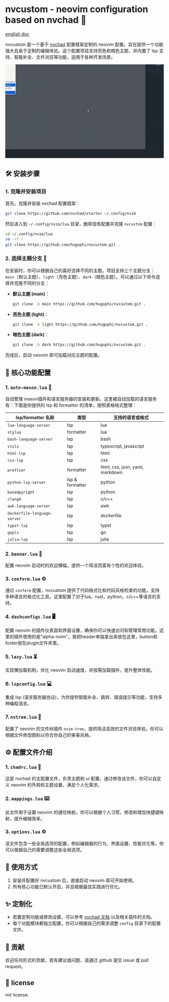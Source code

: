 # nvcustom - neovim configuration based on nvchad 🎨

[english doc](./readme.md)

nvcustom 是一个基于 [nvchad](https://github.com/nvchad/starter) 配置框架定制的 neovim 配置，旨在提供一个功能强大且易于定制的编辑体验。这个配置项目支持亮色和暗色主题，并内置了 lsp 支持、智能补全、文件浏览等功能，适用于各种开发场景。

![default](./assets/light.gif)

## 🛠️ 安装步骤

### 1. 克隆并安装项目

首先，克隆并安装 nvchad 配置框架：

```bash
git clone https://github.com/nvchad/starter ~/.config/nvim
```

然后进入到 `~/.config/nvim/lua` 目录，删除现有配置并克隆 `nvcustom` 配置：

```bash
cd ~/.config/nvim/lua
rm -rf *
git clone https://github.com/hugophi/nvcustom.git .
```

### 2. 选择主题分支 🎨

在安装时，你可以根据自己的喜好选择不同的主题。项目支持三个主题分支：`main`（默认主题）、`light`（亮色主题）、`dark`（暗色主题）。可以通过以下命令选择并克隆不同的分支：

- **默认主题 (main)**：

  ```bash
  git clone -b main https://github.com/hugophi/nvcustom.git .
  ```

- **亮色主题 (light)**：

  ```bash
  git clone -b light https://github.com/hugophi/nvcustom.git .
  ```

- **暗色主题 (dark)**：

  ```bash
  git clone -b dark https://github.com/hugophi/nvcustom.git .
  ```

完成后，启动 neovim 即可加载对应主题的配置。

## 🔧 核心功能配置

### 1. `auto-mason.lua` 🚀

自动管理 mason插件和语言服务器的安装和更新。这里被自动加载的语言服务有：下面是你提供的 lsp 和 formatter 的清单，按照表格格式整理：

| lsp/formatter 名称           | 类型            | 支持的语言或格式                |
| ---------------------------- | --------------- | ------------------------------- |
| `lua-language-server`        | lsp             | lua                             |
| `stylua`                     | formatter       | lua                             |
| `bash-language-server`       | lsp             | bash                            |
| `vtsls`                      | lsp             | typescript, javascript          |
| `html-lsp`                   | lsp             | html                            |
| `css-lsp`                    | lsp             | css                             |
| `prettier`                   | formatter       | html, css, json, yaml, markdown |
| `python-lsp-server`          | lsp & formatter | python                          |
| `basedpyright`               | lsp             | python                          |
| `clangd`                     | lsp             | c/c++                           |
| `awk-language-server`        | lsp             | awk                             |
| `dockerfile-language-server` | lsp             | dockerfile                      |
| `typst-lsp`                  | lsp             | typst                           |
| `gopls`                      | lsp             | go                              |
| `julia-lsp`                  | lsp             | julia                           |


### 2. `bannar.lua` 🎉

配置 neovim 启动时的欢迎横幅，提供一个简洁而富有个性的欢迎体验。

### 3. `conform.lua` ⚙️

通过 `conform` 配置，nvcustom 提供了代码格式化和代码风格检查的功能，支持多种语言的格式化工具。这里配置了对于lua，rust，python，c/c++等语言的支持。

### 4. `dashconfigs.lua` 🖥️

配置 neovim 的插件仪表盘和界面设置，确保你可以快速访问和管理常用功能。这里的插件使用的是"alpha-nvim"，我把header单独拿出来放在这里，button和footer放在plugin文件夹里。

### 5. `lazy.lua` ⏳

实现懒加载机制，优化 neovim 启动速度，并按需加载插件，提升整体性能。

### 6. `lspconfig.lua` 💻

集成 lsp (语言服务器协议)，为你提供智能补全、跳转、错误提示等功能，支持多种编程语言。

### 7. `nvtree.lua` 🌲

配置了 neovim 的文件树插件 `nvim-tree`，提供简洁高效的文件浏览体验。你可以根据文件修改图标以符合你自己的审美风格。

## ⚙️ 配置文件介绍

### 1. `chadrc.lua` 🎨

这是 nvchad 的主配置文件，负责主题和 ui 配置。通过修改该文件，你可以自定义 neovim 的外观和主题设置，满足个人化需求。

### 2. `mappings.lua` ⌨️

此文件用于设置 neovim 的键位映射。你可以根据个人习惯，修改和增加快捷键映射，提升编辑效率。

### 3. `options.lua` ⚙️

该文件包含一些全局选项的配置，例如编辑器的行为、界面设置、性能优化等。你可以根据自己的需要调整这些全局选项。

## 🚀 使用方式

1. 安装并配置好 nvcustom 后，直接启动 neovim 即可开始使用。
2. 所有核心功能已默认开启，并且根据最佳实践进行优化。

## ✨ 定制化

- 若要定制功能或修改设置，可以参考 [nvchad 文档](https://nvchad.com/) 以及相关插件的文档。
- 每个功能模块都独立配置，你可以根据自己的需求调整 `config` 目录下的配置文件。

## 🤝 贡献

欢迎任何形式的贡献，若有建议或问题，请通过 github 提交 issue 或 pull request。

## 📜 license

mit license.
